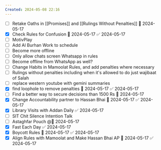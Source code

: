 ```yaml
---
Created: 2024-05-08 22:16
---
```

- [ ] Retake Oaths in [[Promises]] and [[Rulings Without Penalties]] 📅 2024-05-17
- [x] Check Rules for Confusion 📅 2024-05-17 ✅ 2024-05-17
- [ ] MotivPlay  
- [ ] Add Al Burhan Work to schedule  
- [ ] Become more offline  
- [ ] Only allow chats screen Whatsapp in rules  
- [ ] Become offline from WhatsApp as well?  
- [ ] Change Habits in Mamoolat Rules, and add penalties where necessary  
- [ ] Rulings without penalties including when it's allowed to do just wajibaat of Salah  
- [ ] replace western youtube with gemini summaries
- [x] find loophole to remove penalties 📅 2024-05-17 ✅ 2024-05-17
- [ ] Find a better way to secure decisions than 1500 Rs  📅 2024-05-17
- [x] Change Accountability partner to Hassan Bhai 📅 2024-05-17 ✅ 2024-05-17
- [x] Library Visits with Addan Daily ✅ 2024-05-17
- [ ] SIT Chit Silence Intention Talk  
- [ ] Astaghfar Pouch  @📅 2024-05-17 
- [x] Fast Each Day ✅ 2024-05-17
- [x] Boycott Rules 📅 2024-05-17 ✅ 2024-05-17
- [x] Align Rules with Mamoolat and Make Hassan Bhai AP 📅 2024-05-17 ✅ 2024-05-17
